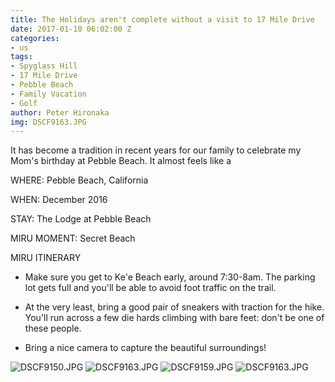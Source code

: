 ```yaml
---
title: The Holidays aren't complete without a visit to 17 Mile Drive
date: 2017-01-10 06:02:00 Z
categories:
- us
tags:
- Spyglass Hill
- 17 Mile Drive
- Pebble Beach
- Family Vacation
- Golf
author: Peter Hironaka
img: DSCF9163.JPG
---
```


It has become a tradition in recent years for our family to celebrate my Mom's birthday at Pebble Beach. It almost feels like  a

WHERE: Pebble Beach, California

WHEN: December 2016

STAY: The Lodge at Pebble Beach

MIRU MOMENT: Secret Beach

MIRU ITINERARY

* Make sure you get to Ke'e Beach early, around 7:30-8am. The parking lot gets full and you'll be able to avoid foot traffic on the trail.

* At the very least, bring a good pair of sneakers with traction for the hike. You'll run across a few die hards climbing with bare feet: don't be one of these people.

* Bring a nice camera to capture the beautiful surroundings!

![DSCF9150.JPG](/uploads/DSCF9150.JPG)
![DSCF9163.JPG](/uploads/DSCF9163.JPG)
![DSCF9159.JPG](/uploads/DSCF9159.JPG)
![DSCF9163.JPG](/uploads/DSCF9163.JPG)